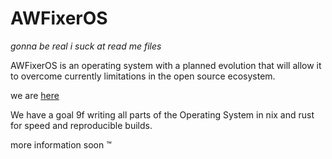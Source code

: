 # AWFixerOS

*gonna be real i suck at read me files*

AWFixerOS is an operating system with a planned evolution that will allow it to overcome currently limitations in the open source ecosystem.

we are [here](https://inv.wtf/deadinside)

We have a goal 9f writing all parts of the Operating System in nix and rust for speed and reproducible builds. 

more information soon :tm:
